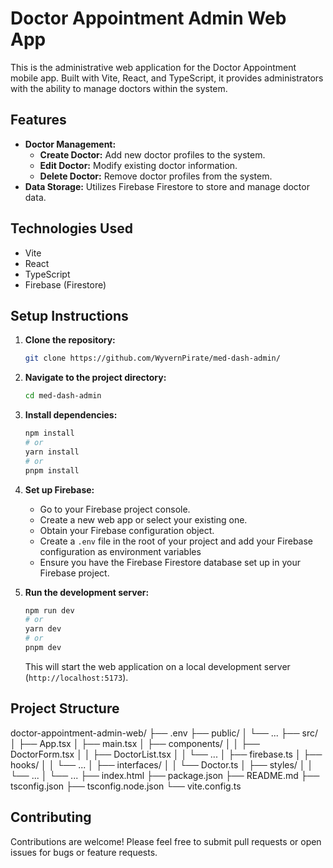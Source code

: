 # Doctor Appointment Admin Web App

This is the administrative web application for the Doctor Appointment mobile app. Built with Vite, React, and TypeScript, it provides administrators with the ability to manage doctors within the system.

## Features

-   **Doctor Management:**
    -   **Create Doctor:** Add new doctor profiles to the system.
    -   **Edit Doctor:** Modify existing doctor information.
    -   **Delete Doctor:** Remove doctor profiles from the system.
-   **Data Storage:** Utilizes Firebase Firestore to store and manage doctor data.

## Technologies Used

-   Vite
-   React
-   TypeScript
-   Firebase (Firestore)

## Setup Instructions

1.  **Clone the repository:**

    ```bash
    git clone https://github.com/WyvernPirate/med-dash-admin/
    ```

2.  **Navigate to the project directory:**

    ```bash
    cd med-dash-admin
    ```

3.  **Install dependencies:**

    ```bash
    npm install
    # or
    yarn install
    # or
    pnpm install
    ```

4.  **Set up Firebase:**
    -   Go to your Firebase project console.
    -   Create a new web app or select your existing one.
    -   Obtain your Firebase configuration object.
    -   Create a `.env` file in the root of your project and add your Firebase configuration as environment variables
    -   Ensure you have the Firebase Firestore database set up in your Firebase project.

5.  **Run the development server:**

    ```bash
    npm run dev
    # or
    yarn dev
    # or
    pnpm dev
    ```

    This will start the web application on a local development server (`http://localhost:5173`).

## Project Structure
doctor-appointment-admin-web/
├── .env
├── public/
│   └── ...
├── src/
│   ├── App.tsx
│   ├── main.tsx
│   ├── components/
│   │   ├── DoctorForm.tsx
│   │   ├── DoctorList.tsx
│   │   └── ...
│   ├── firebase.ts
│   ├── hooks/
│   │   └── ...
│   ├── interfaces/
│   │   └── Doctor.ts
│   ├── styles/
│   │   └── ...
│   └── ...
├── index.html
├── package.json
├── README.md
├── tsconfig.json
├── tsconfig.node.json
└── vite.config.ts


## Contributing

Contributions are welcome! Please feel free to submit pull requests or open issues for bugs or feature requests.
